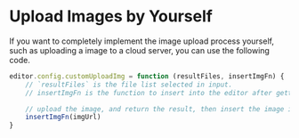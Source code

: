 # Upload Images by Yourself

If you want to completely implement the image upload process yourself, such as uploading a image to a cloud server, you can use the following code.

```javascript
editor.config.customUploadImg = function (resultFiles, insertImgFn) {
    // `resultFiles` is the file list selected in input.
    // insertImgFn is the function to insert into the editor after getting the images's url

    // upload the image, and return the result, then insert the image into the editor
    insertImgFn(imgUrl)
}
```